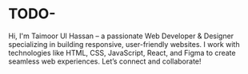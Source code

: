 # TODO-
Hi, I'm Taimoor Ul Hassan – a passionate Web Developer &amp; Designer specializing in building responsive, user-friendly websites. I work with technologies like HTML, CSS, JavaScript, React, and Figma to create seamless web experiences. Let’s connect and collaborate!
